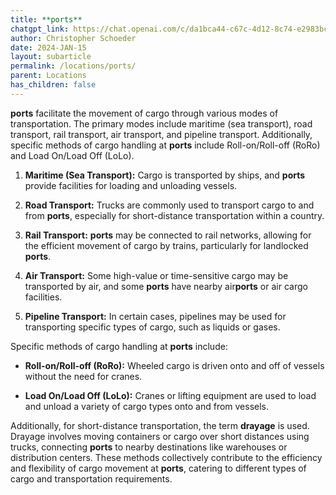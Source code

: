 ```yaml
---
title: **ports**
chatgpt_link: https://chat.openai.com/c/da1bca44-c67c-4d12-8c74-e2983bca9963
author: Christopher Schoeder
date: 2024-JAN-15
layout: subarticle
permalink: /locations/ports/
parent: Locations
has_children: false
---
```


****ports**** facilitate the movement of cargo through various modes of transportation. The primary modes include maritime (sea transport), road transport, rail transport, air transport, and pipeline transport. Additionally, specific methods of cargo handling at **ports** include Roll-on/Roll-off (RoRo) and Load On/Load Off (LoLo).

1. **Maritime (Sea Transport):** Cargo is transported by ships, and **ports** provide facilities for loading and unloading vessels.

2. **Road Transport:** Trucks are commonly used to transport cargo to and from **ports**, especially for short-distance transportation within a country.

3. **Rail Transport:** **ports** may be connected to rail networks, allowing for the efficient movement of cargo by trains, particularly for landlocked **ports**.

4. **Air Transport:** Some high-value or time-sensitive cargo may be transported by air, and some **ports** have nearby air**ports** or air cargo facilities.

5. **Pipeline Transport:** In certain cases, pipelines may be used for transporting specific types of cargo, such as liquids or gases.

Specific methods of cargo handling at **ports** include:
- **Roll-on/Roll-off (RoRo):** Wheeled cargo is driven onto and off of vessels without the need for cranes.
  
- **Load On/Load Off (LoLo):** Cranes or lifting equipment are used to load and unload a variety of cargo types onto and from vessels.

Additionally, for short-distance transportation, the term **drayage** is used. Drayage involves moving containers or cargo over short distances using trucks, connecting **ports** to nearby destinations like warehouses or distribution centers. These methods collectively contribute to the efficiency and flexibility of cargo movement at **ports**, catering to different types of cargo and transportation requirements.

